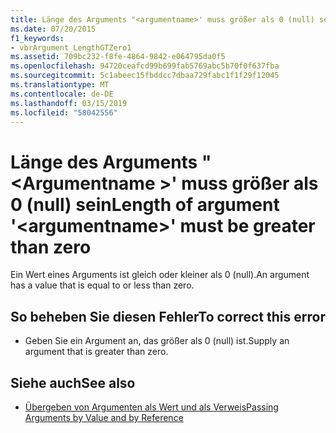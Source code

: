 ```yaml
---
title: Länge des Arguments "<argumentname>' muss größer als 0 (null) sein
ms.date: 07/20/2015
f1_keywords:
- vbrArgument_LengthGTZero1
ms.assetid: 709bc232-f8fe-4864-9842-e064795da0f5
ms.openlocfilehash: 94720ceafcd99b699fab5769abc5b70f0f637fba
ms.sourcegitcommit: 5c1abeec15fbddcc7dbaa729fabc1f1f29f12045
ms.translationtype: MT
ms.contentlocale: de-DE
ms.lasthandoff: 03/15/2019
ms.locfileid: "58042556"
---
```

# <a name="length-of-argument-argumentname-must-be-greater-than-zero"></a><span data-ttu-id="d1e26-102">Länge des Arguments "\<Argumentname >' muss größer als 0 (null) sein</span><span class="sxs-lookup"><span data-stu-id="d1e26-102">Length of argument '\<argumentname>' must be greater than zero</span></span>
<span data-ttu-id="d1e26-103">Ein Wert eines Arguments ist gleich oder kleiner als 0 (null).</span><span class="sxs-lookup"><span data-stu-id="d1e26-103">An argument has a value that is equal to or less than zero.</span></span>  
  
## <a name="to-correct-this-error"></a><span data-ttu-id="d1e26-104">So beheben Sie diesen Fehler</span><span class="sxs-lookup"><span data-stu-id="d1e26-104">To correct this error</span></span>  
  
-   <span data-ttu-id="d1e26-105">Geben Sie ein Argument an, das größer als 0 (null) ist.</span><span class="sxs-lookup"><span data-stu-id="d1e26-105">Supply an argument that is greater than zero.</span></span>  
  
## <a name="see-also"></a><span data-ttu-id="d1e26-106">Siehe auch</span><span class="sxs-lookup"><span data-stu-id="d1e26-106">See also</span></span>

- [<span data-ttu-id="d1e26-107">Übergeben von Argumenten als Wert und als Verweis</span><span class="sxs-lookup"><span data-stu-id="d1e26-107">Passing Arguments by Value and by Reference</span></span>](../../visual-basic/programming-guide/language-features/procedures/passing-arguments-by-value-and-by-reference.md)
